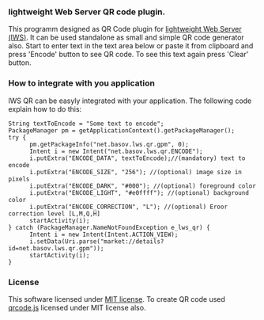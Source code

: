 ### lightweight Web Server QR code plugin.

This programm designed as QR Code plugin for [lightweight Web Server (lWS)](https://github.com/mvbasov/lWS).
It can be used standalone as small and simple QR code generator also.
Start to enter text in the text area below or paste it from clipboard and press 'Encode' button to see QR code.
To see this text again press 'Clear' button.
### How to integrate with you application
lWS QR can be easyly integrated with your application. The following code explain how to do this:
```
String textToEncode = "Some text to encode";
PackageManager pm = getApplicationContext().getPackageManager();
try {
      pm.getPackageInfo("net.basov.lws.qr.gpm", 0);
      Intent i = new Intent("net.basov.lws.qr.ENCODE");
      i.putExtra("ENCODE_DATA", textToEncode);//(mandatory) text to encode
      i.putExtra("ENCODE_SIZE", "256"); //(optional) image size in pixels
      i.putExtra("ENCODE_DARK", "#000"); //(optional) foreground color
      i.putExtra("ENCODE_LIGHT", "#e0ffff"); //(optional) background color
      i.putExtra("ENCODE_CORRECTION", "L"); //(optional) Eroor correction level [L,M,Q,H]
      startActivity(i);
} catch (PackageManager.NameNotFoundException e_lws_qr) {
      Intent i = new Intent(Intent.ACTION_VIEW);
      i.setData(Uri.parse("market://details?id=net.basov.lws.qr.gpm"));
      startActivity(i);
}
```
### License
This software licensed under [MIT license](LICENSE).
To create QR code used [qrcode.js](https://davidshimjs.github.io/qrcodejs/) licensed under MIT license also.
